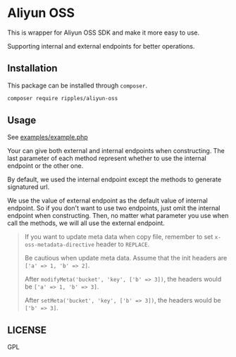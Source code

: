 # Aliyun OSS

This is wrapper for Aliyun OSS SDK and make it more easy to use.

Supporting internal and external endpoints for better operations.

## Installation

This package can be installed through `composer`.

```bash
composer require ripples/aliyun-oss
```

## Usage

See [examples/example.php](examples/example.php)

Your can give both external and internal endpoints when constructing.
The last parameter of each method represent whether to use the internal endpoint or the other one.

By default, we used the internal endpoint except the methods to generate signatured url.

We use the value of external endpoint as the default value of internal endpoint.
So if you don't want to use two endpoints, just omit the internal endpoint when constructing.
Then, no matter what parameter you use when call the methods, we will all use the external endpoint.

> If you want to update meta data when copy file, remember to set `x-oss-metadata-directive` header to `REPLACE`.
> 
> Be cautious when update meta data.
> Assume that the init headers are `['a' => 1, 'b' => 2]`.
> 
> After `modifyMeta('bucket', 'key', ['b' => 3])`, the headers would be `['a' => 1, 'b' => 3]`.
> 
> After `setMeta('bucket', 'key', ['b' => 3])`, the headers would be `['b' => 3]`.

## LICENSE
GPL